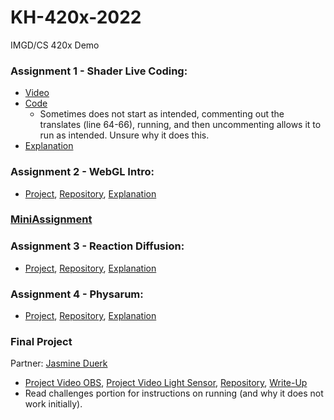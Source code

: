 # KH-420x-2022

IMGD/CS 420x Demo

### Assignment 1 - Shader Live Coding: ###
- [Video](https://youtu.be/JrURVnlG188)
- [Code](https://github.com/kerneylh/KH-420x-2022/blob/main/Assignment1.frag)
  - Sometimes does not start as intended, commenting out the translates (line 64-66), running, and then uncommenting allows it to run as intended. Unsure why it does this.
- [Explanation](https://docs.google.com/document/d/16gjXNjMw0OJwZyGNLabLOhzOX1HRJv93IQZ0bjCqsEw/edit?usp=sharing)

### Assignment 2 - WebGL Intro: ###
- [Project](https://kerneylh.github.io/Graphics-Pages/assignment2.html), [Repository](https://github.com/kerneylh/KH-420x-2022/tree/main/Assignment2), [Explanation](https://docs.google.com/document/d/13cDIU93MZ4FINzJk-YVshrT1IWFMDI9nENcm8w5Tlu0/edit?usp=sharing)

### [MiniAssignment](https://kerneylh.github.io/Graphics-Pages/miniAssignment.html) ###

### Assignment 3 - Reaction Diffusion: ###
- [Project](https://kerneylh.github.io/Graphics-Pages/assignment3.html), [Repository](https://github.com/kerneylh/KH-420x-2022/tree/main/Assignment3), [Explanation](https://docs.google.com/document/d/1W7aZjSnaqDELzcFE9jHcGlXPz8gkbdjpjyYHiBQiML4/edit?usp=sharing)

### Assignment 4 - Physarum: ###
- [Project](https://kerneylh.github.io/Graphics-Pages/assignment4.html), [Repository](https://github.com/kerneylh/KH-420x-2022/tree/main/Assignment%204), [Explanation](https://docs.google.com/document/d/1mLJ8ijt75jx8ngMhwhMB3L3kKIYjXaKLh-sSDQDXES8/edit?usp=sharingg)

### Final Project ###
Partner: [Jasmine Duerk](https://github.com/jlduerk/CS420X)
- [Project Video OBS](https://www.youtube.com/watch?v=lV8gpF6l5KM), [Project Video Light Sensor](https://www.youtube.com/watch?v=XtDwMuOE1IM&ab_channel=JasmineDuerk), [Repository](https://github.com/jlduerk/Physarum/tree/main/fluidshader), [Write-Up](https://docs.google.com/document/d/1pu-8aUsEmScqmC_ZsGMIBocwStZb1f3naf3tdj_k4K4/edit?usp=sharing)
- Read challenges portion for instructions on running (and why it does not work initially).

